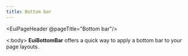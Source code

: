 ```yaml
---
title: Bottom bar
---
```


<EuiPageHeader @pageTitle="Bottom bar"/>

<EuiSpacer/>

<EuiCallOut>
  <:body>
    <EuiText @size='s'>
      <strong>EuiBottomBar</strong>
      offers a quick way to apply a bottom bar to your page layouts.
    </EuiText>
  </:body>
</EuiCallOut>

<EuiHorizontalRule/>